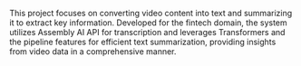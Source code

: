 This project focuses on converting video content into text and summarizing it to extract key information. Developed for the fintech domain, the system utilizes Assembly AI API for transcription and leverages Transformers and the pipeline features for efficient text summarization, providing insights from video data in a comprehensive manner.
